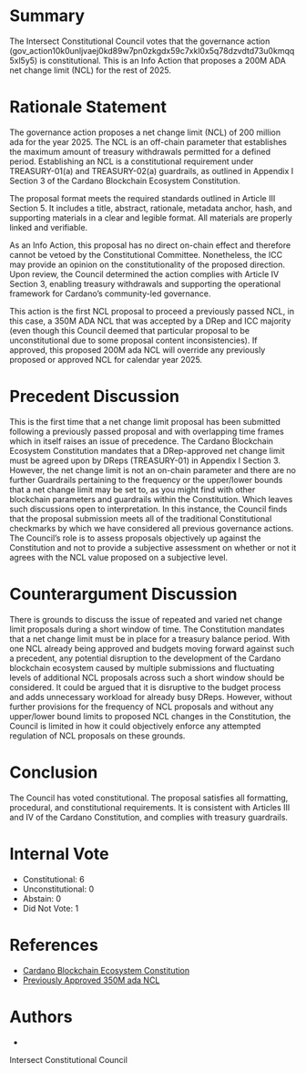 
# Summary

The Intersect Constitutional Council votes that the governance action (gov_action10k0unljvaej0kd89w7pn0zkgdx59c7xkl0x5q78dzvdtd73u0kmqq5xl5y5) is constitutional. This is an Info Action that proposes a 200M ADA net change limit (NCL) for the rest of 2025.

# Rationale Statement

The governance action proposes a net change limit (NCL) of 200 million ada for the year 2025. The NCL is an off-chain parameter that establishes the maximum amount of treasury withdrawals permitted for a defined period. Establishing an NCL is a constitutional requirement under TREASURY-01(a) and TREASURY-02(a) guardrails, as outlined in Appendix I Section 3 of the Cardano Blockchain Ecosystem Constitution.

The proposal format meets the required standards outlined in Article III Section 5. It includes a title, abstract, rationale, metadata anchor, hash, and supporting materials in a clear and legible format. All materials are properly linked and verifiable.

As an Info Action, this proposal has no direct on-chain effect and therefore cannot be vetoed by the Constitutional Committee. Nonetheless, the ICC may provide an opinion on the constitutionality of the proposed direction. Upon review, the Council determined the action complies with Article IV Section 3, enabling treasury withdrawals and supporting the operational framework for Cardano’s community-led governance.

This action is the first NCL proposal to proceed a previously passed NCL, in this case, a 350M ADA NCL that was accepted by a DRep and ICC majority (even though this Council deemed that particular proposal to be unconstitutional due to some proposal content inconsistencies). If approved, this proposed 200M ada NCL will override any previously proposed or approved NCL for calendar year 2025.

# Precedent Discussion

This is the first time that a net change limit proposal has been submitted following a previously passed proposal and with overlapping time frames which in itself raises an issue of precedence. The Cardano Blockchain Ecosystem Constitution mandates that a DRep-approved net change limit must be agreed upon by DReps (TREASURY-01) in Appendix I Section 3. However, the net change limit is not an on-chain parameter and there are no further Guardrails pertaining to the frequency or the upper/lower bounds that a net change limit may be set to, as you might find with other blockchain parameters and guardrails within the Constitution. Which leaves such discussions open to interpretation. In this instance, the Council finds that the proposal submission meets all of the traditional Constitutional checkmarks by which we have considered all previous governance actions. The Council’s role is to assess proposals objectively up against the Constitution and not to provide a subjective assessment on whether or not it agrees with the NCL value proposed on a subjective level.

# Counterargument Discussion

There is grounds to discuss the issue of repeated and varied net change limit proposals during a short window of time. The Constitution mandates that a net change limit must be in place for a treasury balance period. With one NCL already being approved and budgets moving forward against such a precedent, any potential disruption to the development of the Cardano blockchain ecosystem caused by multiple submissions and fluctuating levels of additional NCL proposals across such a short window should be considered. It could be argued that it is disruptive to the budget process and adds unnecessary workload for already busy DReps. However, without further provisions for the frequency of NCL proposals and without any upper/lower bound limits to proposed NCL changes in the Constitution, the Council is limited in how it could objectively enforce any attempted regulation of NCL proposals on these grounds.

# Conclusion

The Council has voted constitutional. The proposal satisfies all formatting, procedural, and constitutional requirements. It is consistent with Articles III and IV of the Cardano Constitution, and complies with treasury guardrails.

# Internal Vote

- Constitutional: 6
- Unconstitutional: 0
- Abstain: 0
- Did Not Vote: 1

# References

- [Cardano Blockchain Ecosystem Constitution](ipfs://bafkreiazhhawe7sjwuthcfgl3mmv2swec7sukvclu3oli7qdyz4uhhuvmy)
- [Previously Approved 350M ada NCL](ipfs://bafkreiaqno22swabd3kcqt2awtgwaucdzaagacoemxwadm3exrchhnfite)

# Authors

-
Intersect Constitutional Council
